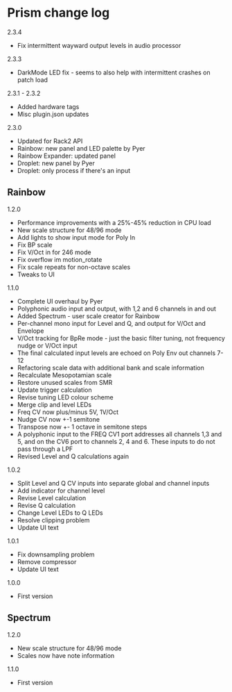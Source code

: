 # Prism change log
2.3.4
* Fix intermittent wayward output levels in audio processor

2.3.3
* DarkMode LED fix - seems to also help with intermittent crashes on patch load

2.3.1 - 2.3.2
* Added hardware tags
* Misc plugin.json updates

2.3.0
* Updated for Rack2 API
* Rainbow: new panel and LED palette by Pyer
* Rainbow Expander: updated panel
* Droplet: new panel by Pyer
* Droplet: only process if there's an input

## Rainbow

1.2.0
* Performance improvements with a 25%-45% reduction in CPU load
* New scale structure for 48/96 mode
* Add lights to show input mode for Poly In
* Fix BP scale
* Fix V/Oct in for 246 mode
* Fix overflow im motion_rotate
* Fix scale repeats for non-octave scales
* Tweaks to UI 

1.1.0
* Complete UI overhaul by Pyer
* Polyphonic audio input and output, with 1,2 and 6 channels in and out
* Added Spectrum - user scale creator for Rainbow
* Per-channel mono input for Level and Q, and output for V/Oct and Envelope
* V/Oct tracking for BpRe mode - just the basic filter tuning, not frequency nudge or V/Oct input
* The final calculated input levels are echoed on Poly Env out channels 7-12
* Refactoring scale data with additional bank and scale information
* Recalculate Mesopotamian scale
* Restore unused scales from SMR
* Update trigger calculation
* Revise tuning LED colour scheme
* Merge clip and level LEDs
* Freq CV now plus/minus 5V, 1V/Oct
* Nudge CV now +-1 semitone
* Transpose now +- 1 octave in semitone steps
* A polyphonic input to the FREQ CV1 port addresses all channels 1,3 and 5, and on the CV6 port to channels 2, 4 and 6. These inputs to do not pass through a LPF
* Revised Level and Q calculations again

1.0.2
* Split Level and Q CV inputs into separate global and channel inputs
* Add indicator for channel level
* Revise Level calculation
* Revise Q calculation
* Change Level LEDs to Q LEDs
* Resolve clipping problem
* Update UI text

1.0.1 
* Fix downsampling problem
* Remove compressor
* Update UI text

1.0.0
* First version

## Spectrum

1.2.0
* New scale structure for 48/96 mode
* Scales now have note information

1.1.0
* First version
